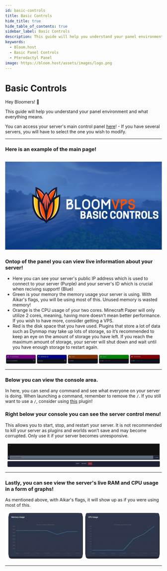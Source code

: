 ```yaml
---
id: basic-controls
title: Basic Controls
hide_title: true
hide_table_of_contents: true
sidebar_label: Basic Controls
description: This guide will help you understand your panel environment and what everything means.
keywords:
  - Bloom.host
  - Basic Panel Controls
  - Pterodactyl Panel
image: https://bloom.host/assets/images/logo.png
---
```


# Basic Controls

Hey Bloomers! 👋

This guide will help you understand your panel environment and what everything means.

You can access your server's main control panel [here](https://mc.bloom.host/)! - If you have several servers, you will have to select the one you wish to modify.

----

### **Here is an example of the main page!**

![Basic Controls](../static/img/basic-controls/basic-controls1.png)
---

### **Ontop of the panel you can view live information about your server!**
- Here you can see your server's public IP address which is used to connect to your server (Purple) and your server's ID which is crucial when reciving support! (Blue)
- Green is your memory the memory usage your server is using. With Aikar's flags, you will be using most of this. Unused memory is wasted memory!
- Orange is the CPU usage of your two cores. Minecraft Paper will only utilize 2 cores, meaning, having more doesn’t mean better performance. If you wish to have more, consider getting a VPS.
- Red is the disk space that you have used. Plugins that store a lot of data such as Dynmap may take up lots of storage, so it’s recommended to keep an eye on the amount of storage you have left. If you reach the maximum amount of storage, your server will shut down and wait until you have enough storage to restart again.


![Basic Controls](../static/img/basic-controls/basic-controls2.png)

---

### **Below you can view the console area.**
In here, you can send any command and see what everyone on your server is doing. When launching a command, remember to remove the `/`. If you still want to use a `/`, consider using [this](https://www.spigotmc.org/resources/81157) plugin!

### **Right below your console you can see the server control menu!**
This allows you to start, stop, and restart your server. It is not recommended to kill your server as plugins and worlds won’t save and may become corrupted. Only use it if your server becomes unresponsive.

![Basic Controls](../static/img/basic-controls/basic-controls3.png)

---


### **Lastly, you can see view the server's live RAM and CPU usage in a form of graphs!** 
As mentioned above, with Aikar's flags, it will show up as if you were using most of this. 

![Basic Controls](../static/img/basic-controls/basic-controls4.png)

---
